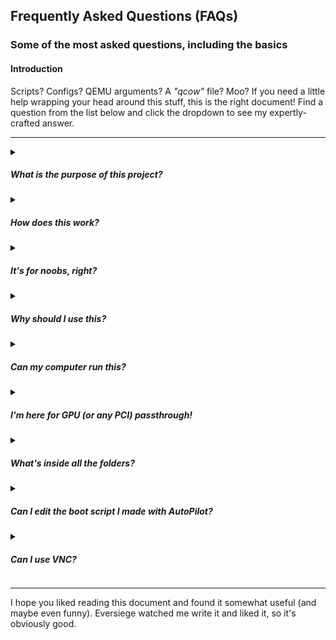 ## Frequently Asked Questions (FAQs)
### Some of the most asked questions, including the basics

#### Introduction

Scripts? Configs? QEMU arguments? A *"qcow"* file? Moo? If you need a little help wrapping your head around this stuff, this is the right document! Find a question from the list below and click the dropdown to see my expertly-crafted answer.

***
<details><summary><h5>What is the purpose of this project?</h5></summary>

*ultimate-macOS-KVM* was created to try and ease the complications of creating a macOS virtual machine through KVM, including some of the more advanced tasks, like GPU passthrough.

</details>

<details><summary><h5>How does this work?</h5></summary>

Written in Python, this project uses various scripts to automate the creation and management of a macOS virtual machine, using QEMU and KVM. 

The scripts are run in terminal-space. Scripts included in the project intended on being used by the user present with terminal UIs (TUIs), creating a friendly approach to the command line. 

</details>

<details><summary><h5>It's for noobs, right?</h5></summary>

It can be, sure. But *ultimate-macOS-KVM* is designed for everyone. You may well be a noob, and that's okay, but you might also be a professional **nerd** who knows everything about everything. Either way, this project was made for you. 

While there is a focus on user-friendliness, there are plenty of advanced features and functionality present within the project. For example, did you know that the built in updater can upgrade and downgrade to *any version* of the project using command arguments? Neither did I!

Furthermore, it's as f*ck-up-proof as possible, with tools designed to help you recover from such misadventures without losing valuable files, such as a soft reset of the virtual NVRAM, which can be used to fix common bootloader issues. Or, for the hardcore misintellectual, you can even download and reset the *entire* project from *within* the project. Pure mental- *for* the pure mental.

</details>

<details><summary><h5>Why should I use this?</h5></summary>

Idk. But, if you're reading this you're clearly interested, so I'll try convince you. 

The main "selling point" of the project is probably **AutoPilot**, which is a massive script that can do the following:

- Guide the user through virtual hardware setup, including explanations
- Automatically changes the recommended defaults based on several factors, including the choices you make
- Load preset files for express setup, no options needed (in development)
- Plenty of granular options for advanced users
- Automatically downloads macOS for you, or you can supply your own image
- __Have a fully-functional KVM-powered macOS VM in under 5 minutes__
- Sleep deprive the developer of the project

Additionally, as mentioned in the last section (which I know you read), there's crisis-management built right in, for all those f*cky-wuckies you might have. The project includes a suite of restoration tools that help you attempt virtual machine boot recovery without losing your install and anything in it.

</details>

<details><summary><h5>Can my computer run this?</h5></summary>

Does it run Crysis? Yes? You're wrong. Anyway, the answer is *probably*. 

Any recent Linux kernel has KVM built right in, meaning you don't have to do any extra setup on that front. 

You **must** be booting in UEFI mode, and **NOT** legacy BIOS mode. Secure Boot should also ideally be disabled.

CSM and ROM-BAR may need to be enabled / disabled based on your specific system. See the [gotchas page](https://github.com/Coopydood/ultimate-macOS-KVM/wiki/Gotchas) for more on this.

All you need to do is install the dependencies and have your hardware meet the requirements, both listed [here](https://github.com/Coopydood/ultimate-macOS-KVM#requirements). Then, just follow the small guide included [here](https://github.com/Coopydood/ultimate-macOS-KVM#getting-started). You can choose any Linux distro that you want, but individual installations of packages will likely differ between different distros (apt, pacman, rpm, etc.).

There are also a few automatic system checkers built in, included in the `./scripts/extras/` folder and can be run seperately from the project - or using the included submenu in v0.9.0 or later. These can check the following:

- Whether your system is ready for basic KVM
- If your system is set up for VFIO-PCI passthrough
- The compatibility of your installed GPUs with macOS
- IOMMU grouping
- VFIO-PCI kernel driver device bindings
- VFIO-PCI IDs of installed hardware

</details>

<details><summary><h5>I'm here for GPU (or any PCI) passthrough!</h5></summary>

Great! The project can assist you with this too.

There's a built-in tool called the **VFIO-PCI Passthrough Assistant**, which - similarly to *AutoPilot* - guides you through the process of configuring your devices for VFIO-PCI passthrough.

The full guide for this tool and passthrough in general can be found [here](https://github.com/Coopydood/ultimate-macOS-KVM/wiki/Passthrough).

</details>



<details><summary><h5>What's inside all the folders?</h5></summary>

Well, fun stuff, but there's some that you shouldn't touch unless you'd like to help improve the project. 

Everything in the ``resources`` folder should be left alone, as the project needs the stuff in here to function properly. Editing or misplacing these files will likely break the project. If you think this has happened by accident or through your reckless behaviour, you can use the built in restoration script to restore the project files back to their working state, without losing your data or having to re-clone the repository. Don't worry, your stupidity is safe with me.

The files in the aptly-named ``scripts`` folder are, well, the scripts themselves. Same principle as the `resources` folder - no touchy unless you know how to touchy.

Files in the ``boot`` folder are generated after running AutoPilot. They consist of the OpenCore boot image and its unpackaged files. You can't really edit these even if you wanted to, except from the OpenCore image, which **you should do** from within macOS. A guide on this can be found [here](https://github.com/Coopydood/ultimate-macOS-KVM/wiki/OpenCore).

The ``blobs`` folder contains nothing until AutoPilot is run. This is where AutoPilot stores your choices, instead of using variables. This way, if the process is interrupted for some reason, it can be resumed using the existing files. The contents of these files may also be dictated by an *AutoPilot preset* that you loaded. It is **safe** to delete these files **after** AutoPilot has finished, or if you want to do a clean run of AutoPilot. If AutoPilot blobs exist the next time it is run, these blobs are automatically archived to a ``stale`` folder inside the ``blobs`` folder. The blobs in the ``stale`` folder are unused and are stored simply in case the user wants to back them up, but can be safely deleted at any time.

The ``roms`` folder contains one example GPU VBIOS (AMD Radeon RX 550 Sapphire Pulse), and any other you've used or dumped with the project. If you supply a ROM file in the VFIO-PCI passthrough assistant for example, it will be copied from its original location to this folder for use with QEMU. The original ROM file is not touched. If you use the built-in VBIOS dump tool, the output file is also placed in this folder automatically. You may need to patch a GPU's VBIOS, and this can be done to any ROM file in this folder directly if you wish. The files in this folder can be safely deleted as long as they are no longer used by a script you've made with AutoPilot. If you don't use passthrough, this folder isn't relevant to you.

The ``ovmf`` folder is also populated only after running AutoPilot. This folder holds the OVMF boot code file, and your customised OVMF variable file - holding information such as boot order, screen resolution, etc. The files in here have a tendancy to become unusable after heavy usage, but this can be easily resolved. However, do **NOT** remove or replace the files yourself. Use the built-in OVMF restore tool, which can be accessed from the main menu.

Oh, hi mum! I'm on the ``docs`` folder! Well, there's not much to this one as you've evidently already found it, but this folder contains several useful(?) documents surrounding both the project itself and other aspects of using KVM. If you find the way I write documents fills you with a burning hatrid-filled rage, you can delete these files if you want... But, I'll know. I'm like Santa- always watching.

And finally, the ``internal`` folder. If you see this, run. You shouldn't have it. Oh and by the way, I'll know if you do. ;)

</details>

<details><summary><h5>Can I edit the boot script I made with AutoPilot?</h5></summary>

Yes, you can. AutoPilot is designed to create a new boot script based on your preferences, but you may desire to change these over time without using AutoPilot again, and it has been designed to allow you to do so. 

The values that can be safely changed by the user are all placed at the top of the generated boot script, like this:

```sh
ALLOCATED_RAM="8G"
CPU_SOCKETS="1"
CPU_CORES="2"
CPU_THREADS="4"
CPU_MODEL="host"
CPU_FEATURE_ARGS="+ssse3,+sse4.2,+popcnt,+avx,+aes,+xsave,+xsaveopt,check"
```

As you can see, the values you would have chosen during AutoPilot are inserted into each argument as a string. You can edit the value inside the string (i.e. "8G"), but do **NOT** edit the variable itself (i.e. ALLOCATED_RAM=). In this example, if you wanted to change the virtual RAM from 8 GB to 16 GB, you'd change

```sh
ALLOCATED_RAM="8G"
``` 

to

```sh
ALLOCATED_RAM="16G"
```

and this would take effect in the VM's configuration the next time it is run.

Anything below the variables should not be changed, except the designated lines used to attach the macOS recovery image to the VM, or the lines used to enable VNC. You can remove these lines after you've installed macOS, which will stop "macOS Base System" from appearing in your boot menu. To do this, remove the following lines from your config file:

```sh
############## REMOVE THESE LINES AFTER MACOS INSTALLATION ###############
-drive id=BaseSystem,if=none,file="/home/aaaaaaa/sexytime/BaseSystem.dmg",format=raw
-device ide-hd,bus=sata.4,drive=BaseSystem
##########################################################################
```

You may prefer to comment-out the lines instead, in case you need to re-attach the base system image again later.

</details>

<details><summary><h5>Can I use VNC?</h5></summary>

If you would prefer to connect to the virtual display using VNC, you can do so! The virtual machine can open a virtual display as a VNC server, running on port ``5900`` of your local host. Uncomment the ``-vnc`` line (remove the # at the start) of your boot config file to enable this:

```sh
################ UNCOMMENT IF YOU WANT TO USE VNC MONITOR ################
-vnc 0.0.0.0:1,password=on -k en-us
##########################################################################
```

You can then connect to the virtual machine's display using a VNC client, at ``127.0.0.1:5900``, or even remotely using your local/external IP. If you want to connect from outside your network, please make sure you have all the necessary security and hardening before doing this. Basically; don't let me sneak in.

</details>

***
I hope you liked reading this document and found it somewhat useful (and maybe even funny). Eversiege watched me write it and liked it, so it's obviously good.